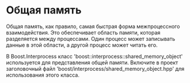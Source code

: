 # Общая память #

Общая память, как правило, самая быстрая форма межпроцессного взаимодействия. Это обеспечивает область памяти, которая разделяется 
между процессами. Один процесс может записывать данные в этой области, а другой процесс может читать его.

В Boost.Interprocess класс 'boost::interprocess::shared_memory_object' используется для представления общей памяти. Включите в проект 
заголовочный файл 'boost/interprocess/shared_memory_object.hpp' для использования этого класса.
